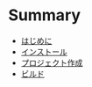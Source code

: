 # Summary

- [はじめに](README.md)
- [インストール](/pages/install.md)
- [プロジェクト作成](/pages/initialize.md)
- [ビルド](/pages/build.md)
